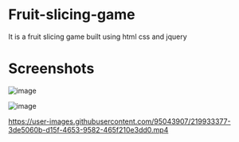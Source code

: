 # Fruit-slicing-game
It is a fruit slicing game built using html css and jquery

# Screenshots
![image](https://user-images.githubusercontent.com/95043907/219932070-81c12945-6efe-47bc-8a59-14438f208bb9.png)

![image](https://user-images.githubusercontent.com/95043907/219932097-953b274e-879f-48e5-90a3-9982bc738d07.png)

https://user-images.githubusercontent.com/95043907/219933377-3de5060b-d15f-4653-9582-465f210e3dd0.mp4

